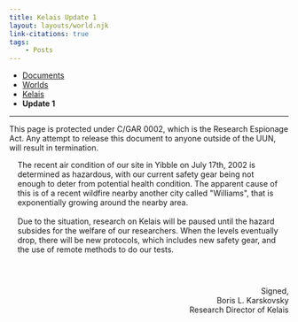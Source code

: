 ```yaml
---
title: Kelais Update 1
layout: layouts/world.njk
link-citations: true
tags:
    - Posts
---
```


<nav class="breadcrumb">
    <ul>
        <li><a href="/docs">Documents</a></li>
        <li><a href="/docs/world">Worlds</a></li>
        <li><a href="/docs/world/kelais">Kelais</a></li>
        <li><b>Update 1</b></li>
    </ul>
</nav>
<hr>
<div class="alert danger">
This page is protected under C/GAR 0002, which is the Research Espionage Act. Any attempt to release this document to anyone outside of the UUN, will result in termination.
</div>

<p style="padding-left: 15px; padding-right: 15px;">
The recent air condition of our site in Yibble on July 17th, 2002 is determined as hazardous, with our current safety gear being not enough to deter from potential health condition. The apparent cause of this is of a recent wildfire nearby another city called "Williams", that is exponentially growing around the nearby area.<br><br>
Due to the situation, research on Kelais will be paused until the hazard subsides for the welfare of our researchers. When the levels eventually drop, there will be new protocols, which includes new safety gear, and the use of remote methods to do our tests.
</p>

<p style="padding: 15px">
<div style="text-align:right;">
Signed,<br>
Boris L. Karskovsky<br>
Research Director of Kelais
</div>
</p>